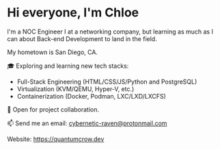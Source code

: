 # Hi everyone, I'm Chloe

I'm a NOC Engineer I at a networking company, but learning as much as I can about Back-end Development to land in the field.

My hometown is San Diego, CA.

:mortar_board: Exploring and learning new tech stacks:
- Full-Stack Engineering (HTML/CSS/JS/Python and PostgreSQL)
- Virtualization (KVM/QEMU, Hyper-V, etc.)
- Containerization (Docker, Podman, LXC/LXD/LXCFS)

:rocket: Open for project collaboration.

:mailbox: Send me an email: cybernetic-raven@protonmail.com

Website: https://quantumcrow.dev

<!---
QuantumRaven/QuantumRaven is a ✨ special ✨ repository because its `README.md` (this file) appears on your GitHub profile.
You can click the Preview link to take a look at your changes.
--->
